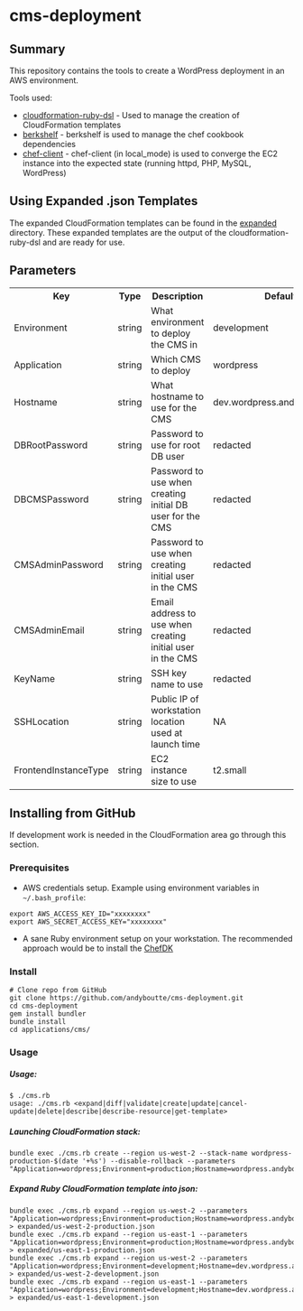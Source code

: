 # cms-deployment

## Summary

This repository contains the tools to create a WordPress deployment in an AWS environment.

Tools used:

- [cloudformation-ruby-dsl](https://github.com/bazaarvoice/cloudformation-ruby-dsl) - Used to manage the creation of CloudFormation templates
- [berkshelf](http://berkshelf.com/) - berkshelf is used to manage the chef cookbook dependencies
- [chef-client](https://docs.chef.io/chef_client.html) - chef-client (in local_mode) is used to converge the EC2 instance into the expected state (running httpd, PHP, MySQL, WordPress)


## Using Expanded .json Templates

The expanded CloudFormation templates can be found in the [expanded](https://github.com/andyboutte/cms-deployment/tree/master/cloudformation/applications/cms/expanded) directory.
These expanded templates are the output of the cloudformation-ruby-dsl and are ready for use.

## Parameters

<table>
  <tr>
    <th>Key</th>
    <th>Type</th>
    <th>Description</th>
    <th>Default</th>
  </tr>
  <tr>
    <td>Environment</td>
    <td>string</td>
    <td>What environment to deploy the CMS in</td>
    <td>development</td>
  </tr>
  <tr>
    <td>Application</td>
    <td>string</td>
    <td>Which CMS to deploy</td>
    <td>wordpress</td>
  </tr>
  <tr>
    <td>Hostname</td>
    <td>string</td>
    <td>What hostname to use for the CMS</td>
    <td>dev.wordpress.andyboutte.com</td>
  </tr>
  <tr>
    <td>DBRootPassword</td>
    <td>string</td>
    <td>Password to use for root DB user</td>
    <td>redacted</td>
  </tr>
  <tr>
    <td>DBCMSPassword</td>
    <td>string</td>
    <td>Password to use when creating initial DB user for the CMS</td>
    <td>redacted</td>
  </tr>
  <tr>
    <td>CMSAdminPassword</td>
    <td>string</td>
    <td>Password to use when creating initial user in the CMS</td>
    <td>redacted</td>
  </tr>
  <tr>
    <td>CMSAdminEmail</td>
    <td>string</td>
    <td>Email address to use when creating initial user in the CMS</td>
    <td>redacted</td>
  </tr>
  <tr>
    <td>KeyName</td>
    <td>string</td>
    <td>SSH key name to use</td>
    <td>redacted</td>
  </tr>
  <tr>
    <td>SSHLocation</td>
    <td>string</td>
    <td>Public IP of workstation location used at launch time</td>
    <td>NA</td>
  </tr>
  <tr>
    <td>FrontendInstanceType</td>
    <td>string</td>
    <td>EC2 instance size to use</td>
    <td>t2.small</td>
  </tr>
</table>

## Installing from GitHub

If development work is needed in the CloudFormation area go through this section.

### Prerequisites

- AWS credentials setup.  Example using environment variables in `~/.bash_profile`:

```
export AWS_ACCESS_KEY_ID="xxxxxxxx"
export AWS_SECRET_ACCESS_KEY="xxxxxxxx"
```
- A sane Ruby environment setup on your workstation.  The recommended approach would be to install the [ChefDK](https://downloads.chef.io/chef-dk/)

### Install

```
# Clone repo from GitHub
git clone https://github.com/andyboutte/cms-deployment.git
cd cms-deployment
gem install bundler
bundle install
cd applications/cms/
```

### Usage

##### Usage:

```
$ ./cms.rb
usage: ./cms.rb <expand|diff|validate|create|update|cancel-update|delete|describe|describe-resource|get-template>
```

##### Launching CloudFormation stack:

```
bundle exec ./cms.rb create --region us-west-2 --stack-name wordpress-production-$(date '+%s') --disable-rollback --parameters "Application=wordpress;Environment=production;Hostname=wordpress.andyboutte.com"
```

##### Expand Ruby CloudFormation template into json:

```
bundle exec ./cms.rb expand --region us-west-2 --parameters "Application=wordpress;Environment=production;Hostname=wordpress.andyboutte.com" > expanded/us-west-2-production.json
bundle exec ./cms.rb expand --region us-east-1 --parameters "Application=wordpress;Environment=production;Hostname=wordpress.andyboutte.com" > expanded/us-east-1-production.json
bundle exec ./cms.rb expand --region us-west-2 --parameters "Application=wordpress;Environment=development;Hostname=dev.wordpress.andyboutte.com" > expanded/us-west-2-development.json
bundle exec ./cms.rb expand --region us-east-1 --parameters "Application=wordpress;Environment=development;Hostname=dev.wordpress.andyboutte.com" > expanded/us-east-1-development.json
```

